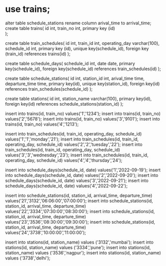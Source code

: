 # use trains;
alter table schedule_stations rename column arival_time to arrival_time;
create table trains(
	id int,
    train_no int,
    primary key (id)	
);

create table train_schedules(
	id int,
    train_id int,
    operating_day varchar(100),
    schedule_id int,
    primary key (id),
    unique key(schedule_id),
    foreign key (train_id) references trains(id)
);

create table schedule_days(
	schedule_id int,
    date date,
    primary key(schedule_id),
    foreign key(schedule_id) references train_schedules(id)
);

create table schedule_stations(
	id int,
    station_id int,
    arival_time time,
    departure_time time,
    primary key(id),
    unique key(station_id),
    foreign key(id) references train_schedules(schedule_id)
);

create table stations(
	id int,
    station_name varchar(100),
    primary key(id),
    foreign key(id) references schedule_stations(station_id)
);


insert into trains(id, train_no) values('1','1234');
insert into trains(id, train_no) values('2','5678');
insert into trains(id, train_no) values('3','9101');
insert into trains(id, train_no) values('4','1213');

insert into train_schedules(id, train_id, operating_day, schedule_id) values('1','1','monday','21');
insert into train_schedules(id, train_id, operating_day, schedule_id) values('2','2','tuesday','22');
insert into train_schedules(id, train_id, operating_day, schedule_id) values('3','3','wednesday','23');
insert into train_schedules(id, train_id, operating_day, schedule_id) values('4','4','thursday','24');

insert into schedule_days(schedule_id, date) values('1','2022-09-19');
insert into schedule_days(schedule_id, date) values('2','2022-09-20');
insert into schedule_days(schedule_id, date) values('3','2022-09-21');
insert into schedule_days(schedule_id, date) values('4','2022-09-22');

insert into schedule_stations(id, station_id, arrival_time, departure_time) values('21','3132','06:06:00','07:00:00');
insert into schedule_stations(id, station_id, arrival_time, departure_time) values('22','3334','07:30:00','08:30:00');
insert into schedule_stations(id, station_id, arrival_time, departure_time) values('23','3536','08:30:00','09:30:00');
insert into schedule_stations(id, station_id, arrival_time, departure_time) values('24','3738','10:00:00','11:00:00');

insert into stations(id, station_name) values ('3132','mumbai');
insert into stations(id, station_name) values ('3334','pune');
insert into stations(id, station_name) values ('3536','nagpur');
insert into stations(id, station_name) values ('3738','delhi');



